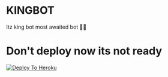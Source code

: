 # KINGBOT
Itz king bot most awaited bot 🤤😈

# Don't deploy now its not ready
[![Deploy To Heroku](https://www.herokucdn.com/deploy/button.svg)](https://heroku.com/deploy?template=https://github.com/kartikrajofficial0773h/KINGBOT)
